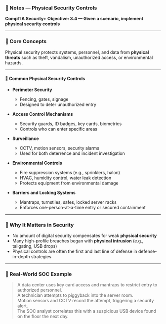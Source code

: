 ### 📘 Notes — Physical Security Controls  
**CompTIA Security+ Objective: 3.4 — Given a scenario, implement physical security controls**

---

### 🧠 Core Concepts

Physical security protects systems, personnel, and data from **physical threats** such as theft, vandalism, unauthorized access, or environmental hazards.

---

#### 🧱 Common Physical Security Controls

- **Perimeter Security**
  - Fencing, gates, signage
  - Designed to deter unauthorized entry

- **Access Control Mechanisms**
  - Security guards, ID badges, key cards, biometrics
  - Controls who can enter specific areas

- **Surveillance**
  - CCTV, motion sensors, security alarms
  - Used for both deterrence and incident investigation

- **Environmental Controls**
  - Fire suppression systems (e.g., sprinklers, halon)
  - HVAC, humidity control, water leak detection
  - Protects equipment from environmental damage

- **Barriers and Locking Systems**
  - Mantraps, turnstiles, safes, locked server racks
  - Enforces one-person-at-a-time entry or secured containment

---

### 🔐 Why It Matters in Security

- No amount of digital security compensates for weak **physical security**
- Many high-profile breaches began with **physical intrusion** (e.g., tailgating, USB drops)
- Physical controls are often the first and last line of defense in defense-in-depth strategies

---

### 💼 Real-World SOC Example

> A data center uses key card access and mantraps to restrict entry to authorized personnel.  
> A technician attempts to piggyback into the server room.  
> Motion sensors and CCTV record the attempt, triggering a security alert.  
> The SOC analyst correlates this with a suspicious USB device found on the floor the next day.
